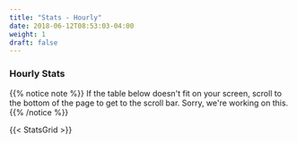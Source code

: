 ```yaml
---
title: "Stats - Hourly"
date: 2018-06-12T08:53:03-04:00
weight: 1
draft: false
---
```


### Hourly Stats

{{% notice note %}}
If the table below doesn't fit on your screen, scroll to the bottom of the page to get to the scroll bar. Sorry, we're working on this. 
{{% /notice %}}

{{< StatsGrid >}}

